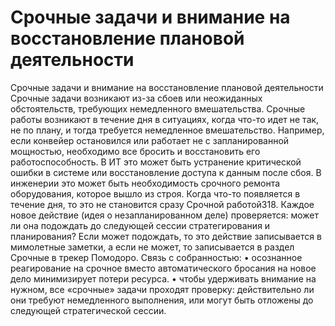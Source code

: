 # Срочные задачи и внимание на восстановление плановой деятельности

Срочные задачи и внимание на восстановление плановой деятельности
Срочные задачи возникают из-за сбоев или неожиданных обстоятельств, требующих немедленного вмешательства.
Срочные работы возникают в течение дня в ситуациях, когда что-то идет не так, не по плану, и тогда требуется немедленное вмешательство. Например, если конвейер остановился или работает не с запланированной мощностью, необходимо все бросить и восстановить его работоспособность. В ИТ это может быть устранение критической ошибки в системе или восстановление доступа к данным после сбоя. В инженерии это может быть необходимость срочного ремонта оборудования, которое вышло из строя.
Когда что-то появляется в течение дня, то это не становится сразу Срочной работой318. Каждое новое действие (идея о незапланированном деле) проверяется: может ли она подождать до следующей сессии стратегирования и планирования? Если может подождать, то это действие записывается в мимолетные заметки, а если не может, то записывается в раздел Срочные в трекер Помодоро.
Связь с собранностью:
• осознанное реагирование на срочное вместо автоматического бросания на новое дело минимизирует потери ресурса.
• чтобы удерживать внимание на нужном, все «срочные» задачи проходят проверку: действительно ли они требуют немедленного выполнения, или могут быть отложены до следующей стратегической сессии.
